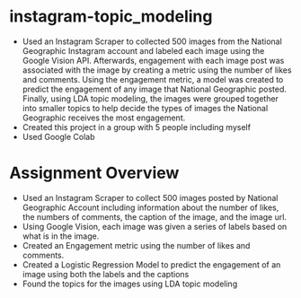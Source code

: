 # instagram-topic_modeling

* Used an Instagram Scraper to collected 500 images from the National Geographic Instagram account and labeled each image using the Google Vision API. Afterwards, engagement with each image post was associated with the image by creating a metric using the number of likes and comments. Using the engagement metric, a model was created to predict the engagement of any image that National Geographic posted. Finally, using LDA topic modeling, the images were grouped together into smaller topics to help decide the types of images the National Geographic receives the most engagement.
* Created this project in a group with 5 people including myself
* Used Google Colab 

# Assignment Overview

* Used an Instagram Scraper to collect 500 images posted by National Geographic Account including information about the number of likes, the numbers of comments, the caption of the image, and the image url.
* Using Google Vision, each image was given a series of labels based on what is in the image.
* Created an Engagement metric using the number of likes and comments.
* Created a Logistic Regression Model to predict the engagement of an image using both the labels and the captions
* Found the topics for the images using LDA topic modeling

